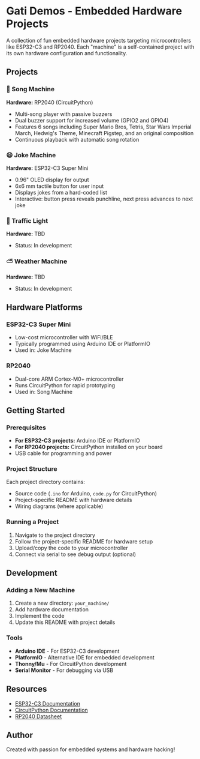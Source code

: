 # Gati Demos - Embedded Hardware Projects

A collection of fun embedded hardware projects targeting microcontrollers like ESP32-C3 and RP2040. Each "machine" is a self-contained project with its own hardware configuration and functionality.

## Projects

### 🎵 Song Machine
**Hardware:** RP2040 (CircuitPython)
- Multi-song player with passive buzzers
- Dual buzzer support for increased volume (GPIO2 and GPIO4)
- Features 6 songs including Super Mario Bros, Tetris, Star Wars Imperial March, Hedwig's Theme, Minecraft Pigstep, and an original composition
- Continuous playback with automatic song rotation

### 😄 Joke Machine
**Hardware:** ESP32-C3 Super Mini
- 0.96" OLED display for output
- 6x6 mm tactile button for user input
- Displays jokes from a hard-coded list
- Interactive: button press reveals punchline, next press advances to next joke

### 🚦 Traffic Light
**Hardware:** TBD
- Status: In development

### ⛅ Weather Machine
**Hardware:** TBD
- Status: In development

## Hardware Platforms

### ESP32-C3 Super Mini
- Low-cost microcontroller with WiFi/BLE
- Typically programmed using Arduino IDE or PlatformIO
- Used in: Joke Machine

### RP2040
- Dual-core ARM Cortex-M0+ microcontroller
- Runs CircuitPython for rapid prototyping
- Used in: Song Machine

## Getting Started

### Prerequisites
- **For ESP32-C3 projects:** Arduino IDE or PlatformIO
- **For RP2040 projects:** CircuitPython installed on your board
- USB cable for programming and power

### Project Structure
Each project directory contains:
- Source code (`.ino` for Arduino, `code.py` for CircuitPython)
- Project-specific README with hardware details
- Wiring diagrams (where applicable)

### Running a Project
1. Navigate to the project directory
2. Follow the project-specific README for hardware setup
3. Upload/copy the code to your microcontroller
4. Connect via serial to see debug output (optional)

## Development

### Adding a New Machine
1. Create a new directory: `your_machine/`
2. Add hardware documentation
3. Implement the code
4. Update this README with project details

### Tools
- **Arduino IDE** - For ESP32-C3 development
- **PlatformIO** - Alternative IDE for embedded development
- **Thonny/Mu** - For CircuitPython development
- **Serial Monitor** - For debugging via USB

## Resources

- [ESP32-C3 Documentation](https://docs.espressif.com/projects/esp-idf/en/latest/esp32c3/)
- [CircuitPython Documentation](https://docs.circuitpython.org/)
- [RP2040 Datasheet](https://datasheets.raspberrypi.com/rp2040/rp2040-datasheet.pdf)

## Author

Created with passion for embedded systems and hardware hacking!
